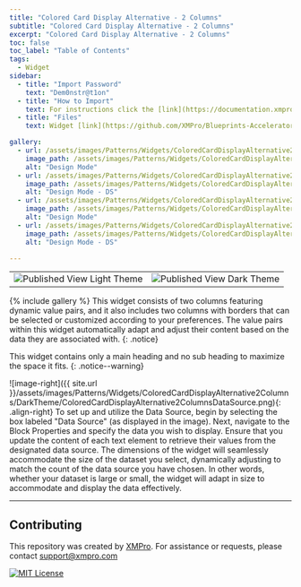 ```yaml
---
title: "Colored Card Display Alternative - 2 Columns"
subtitle: "Colored Card Display Alternative - 2 Columns"
excerpt: "Colored Card Display Alternative - 2 Columns"
toc: false
toc_label: "Table of Contents"
tags:
  - Widget
sidebar:
  - title: "Import Password"
    text: "Dem0nstr@t1on"
  - title: "How to Import"
    text: For instructions click the [link](https://documentation.xmpro.com/how-tos/apps/manage-widgets#importing-widgets)
  - title: "Files"
    text: Widget [link](https://github.com/XMPro/Blueprints-Accelerators-Patterns/blob/master/Patterns/Widgets/Colored%20Card%20Display%20-%20Alternative%202%20Columns.xwid)

gallery:
  - url: /assets/images/Patterns/Widgets/ColoredCardDisplayAlternative2Columns/DarkTheme/ColoredCardDisplayAlternative2ColumnsDesignMode.png
    image_path: /assets/images/Patterns/Widgets/ColoredCardDisplayAlternative2Columns/DarkTheme/ColoredCardDisplayAlternative2ColumnsDesignMode.png
    alt: "Design Mode"
  - url: /assets/images/Patterns/Widgets/ColoredCardDisplayAlternative2Columns/DarkTheme/ColoredCardDisplayAlternative2ColumnsDataSource.png
    image_path: /assets/images/Patterns/Widgets/ColoredCardDisplayAlternative2Columns/DarkTheme/ColoredCardDisplayAlternative2ColumnsDataSource.png
    alt: "Design Mode - DS"
  - url: /assets/images/Patterns/Widgets/ColoredCardDisplayAlternative2Columns/LightTheme/ColoredCardDisplayAlternative2ColumnsDesignMode.png
    image_path: /assets/images/Patterns/Widgets/ColoredCardDisplayAlternative2Columns/LightTheme/ColoredCardDisplayAlternative2ColumnsDesignMode.png
    alt: "Design Mode"
  - url: /assets/images/Patterns/Widgets/ColoredCardDisplayAlternative2Columns/LightTheme/ColoredCardDisplayAlternative2ColumnsDataSource.png
    image_path: /assets/images/Patterns/Widgets/ColoredCardDisplayAlternative2Columns/LightTheme/ColoredCardDisplayAlternative2ColumnsDataSource.png
    alt: "Design Mode - DS"

---
```

<table>
<tr>
  <td><img src="{{ site.url }}/assets/images/Patterns/Widgets/ColoredCardDisplayAlternative2Columns/LightTheme/ColoredCardDisplayAlternative2ColumnsPublishedMode.png" alt="Published View Light Theme"/>
  </td>
  <td><img src="{{ site.url }}/assets/images/Patterns/Widgets/ColoredCardDisplayAlternative2Columns/DarkTheme/ColoredCardDisplayAlternative2ColumnsPublishedMode.png" alt="Published View Dark Theme"/>
  </td>
</tr>
</table>
{% include gallery %}
This widget consists of two columns featuring dynamic value pairs, and it also includes two columns with borders that can be selected or customized according to your preferences. The value pairs within this widget automatically adapt and adjust their content based on the data they are associated with.
{: .notice}

This widget contains only a main heading and no sub heading to maximize the space it fits.
{: .notice--warning}

![image-right]({{ site.url }}/assets/images/Patterns/Widgets/ColoredCardDisplayAlternative2Columns/DarkTheme/ColoredCardDisplayAlternative2ColumnsDataSource.png){: .align-right}
To set up and utilize the Data Source, begin by selecting the box labeled "Data Source" (as displayed in the image). Next, navigate to the Block Properties and specify the data you wish to display. Ensure that you update the content of each text element to retrieve their values from the designated data source. The dimensions of the widget will seamlessly accommodate the size of the dataset you select, dynamically adjusting to match the count of the data source you have chosen. In other words, whether your dataset is large or small, the widget will adapt in size to accommodate and display the data effectively.
<hr />

## Contributing
This repository was created by <a href="https://xmpro.com/">XMPro</a>. 
For assistance or requests, please contact <a href="mailto:support@xmpro.com">support@xmpro.com</a>

[![MIT License](https://img.shields.io/badge/License-MIT-green.svg)](https://choosealicense.com/licenses/mit/)

